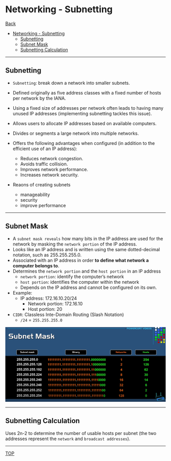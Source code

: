 # Networking - Subnetting

[Back](../index.md)

- [Networking - Subnetting](#networking---subnetting)
  - [Subnetting](#subnetting)
  - [Subnet Mask](#subnet-mask)
  - [Subnetting Calculation](#subnetting-calculation)

---

## Subnetting

- `Subnetting`: break down a network into smaller subnets.
- Defined originally as five address classes with a fixed number of hosts per network by the IANA.
- Using a fixed size of addresses per network often leads to having many unused IP addresses (implementing subnetting tackles this issue).
- Allows users to allocate IP addresses based on available computers.
- Divides or segments a large network into multiple networks.
- Offers the following advantages when configured (in addition to the efficient use of an IP address):

  - Reduces network congestion.
  - Avoids traffic collision.
  - Improves network performance.
  - Increases network security.

- Reaons of creating subnets
  - manageability
  - security
  - improve performance

---

## Subnet Mask

- A `subnet mask reveals` how many bits in the IP address are used for the network by masking the `network portion` of the IP address.
- Looks like an IP address and is written using the same dotted-decimal notation, such as 255.255.255.0.
- Associated with an IP address in order **to define what network a computer belongs to**.
- Determines the `network portion` and the `host portion` in an IP address
  - `network portion`: identify the computer’s network
  - `host portion`: identifies the computer within the network
  - Depends on the IP address and cannot be configured on its own.
- Example:
  - IP address: 172.16.10.20/24
    - Network portion: 172.16.10
    - Host portion: 20
- `CIDR`: Classless Inte-Domain Routing (Slash Notation)
  - `/24` = `255.255.255.0`

![subnet](./pic/subnetting%20mask.png)

---

## Subnetting Calculation

Uses 2n-2 to determine the number of usable hosts per subnet (the two addresses represent the
`network` and `broadcast addresses`).

---

[TOP](#networking---subnetting)
